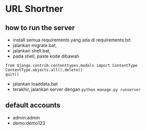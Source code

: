 # URL Shortner
## how to run the server
- install semua requirements yang ada di requirements.txt
- jalankan migrate.bat,
- jalankan shell.bat,
- pada shell, paste kode dibawah
```
from django.contrib.contenttypes.models import ContentType
ContentType.objects.all().delete()
quit()
```
- jalankan loaddata.bat
- terakhir, jalankan server dengan `python manage.py runserver` 

## default accounts
- admin:admin
- demo:demo123